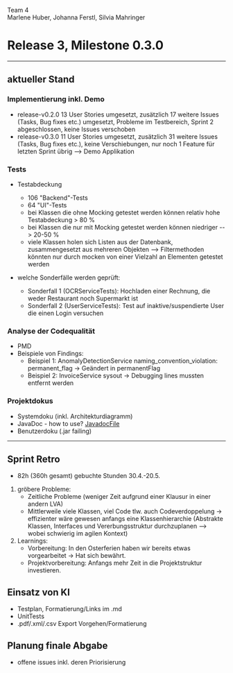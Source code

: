 Team 4  
Marlene Huber, Johanna Ferstl, Silvia Mahringer  
# Release 3, Milestone 0.3.0

---
## aktueller Stand
### Implementierung inkl. Demo
- release-v0.2.0  13 User Stories umgesetzt, zusätzlich 17 weitere Issues (Tasks, Bug fixes etc.) umgesetzt, Probleme im Testbereich, Sprint 2 abgeschlossen, keine Issues verschoben
- release-v0.3.0  11 User Stories umgesetzt, zusätzlich 31 weitere Issues (Tasks, Bug fixes etc.), keine Verschiebungen, nur noch 1 Feature für letzten Sprint übrig
--> Demo Applikation

### Tests
- Testabdeckung
  - 106 "Backend"-Tests
  - 64 "UI"-Tests
  - bei Klassen die ohne Mocking getestet werden können relativ hohe Testabdeckung > 80 %
  - bei Klassen die nur mit Mocking getestet werden können niedriger --> 20-50 %
  - viele Klassen holen sich Listen aus der Datenbank, zusammengesetzt aus mehreren Objekten --> Filtermethoden könnten nur durch mocken von einer Vielzahl an Elementen getestet werden
  
- welche Sonderfälle werden geprüft: 
  - Sonderfall 1 (OCRServiceTests): Hochladen einer Rechnung, die weder Restaurant noch Supermarkt ist 
  - Sonderfall 2 (UserServiceTests): Test auf inaktive/suspendierte User die einen Login versuchen

### Analyse der Codequalität
- PMD
- Beispiele von Findings:
  - Beispiel 1: AnomalyDetectionService naming_convention_violation: permanent_flag -> Geändert in permanentFlag
  - Beispiel 2: InvoiceService sysout -> Debugging lines mussten entfernt werden
  
### Projektdokus
  - Systemdoku (inkl. Architekturdiagramm)
  - JavaDoc - how to use? [JavadocFile](maven-javadoc-plugin-stale-data.txt)
  - Benutzerdoku (.jar failing)
---

## Sprint Retro
- 82h (360h gesamt) gebuchte Stunden 30.4.-20.5.

1) gröbere Probleme:
   -  Zeitliche Probleme (weniger Zeit aufgrund einer Klausur in einer andern LVA)
   -  Mittlerweile viele Klassen, viel Code tlw. auch Codeverdoppelung -> effizienter wäre gewesen anfangs eine Klassenhierarchie (Abstrakte Klassen, Interfaces und Vererbungsstruktur durchzuplanen --> wobei schwierig im agilen Kontext)
2) Learnings:
   - Vorbereitung: In den Osterferien haben wir bereits etwas vorgearbeitet -> Hat sich bewährt.
   - Projektvorbereitung: Anfangs mehr Zeit in die Projektstruktur investieren. 

## Einsatz von KI
- Testplan, Formatierung/Links im .md
- UnitTests
- .pdf/.xml/.csv Export Vorgehen/Formatierung

## Planung finale Abgabe
- offene issues inkl. deren Priorisierung
